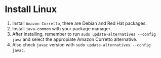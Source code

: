 # Install Linux


1. Install `Amazon Corretto`, there are Debian and Red Hat packages.
2. Install `java-common` with your package manager.
3. After installing, remember to run `sudo update-alternatives --config java` and select the appropiate Amazon Corretto alternative.
3. Also check `javac` version with `sudo update-alternatives --config javac`.
